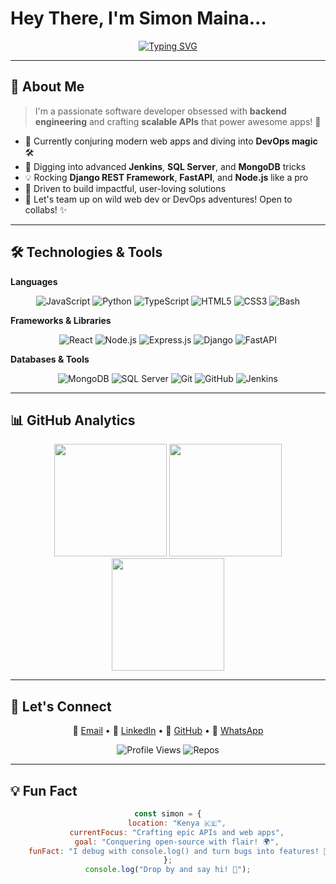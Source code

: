 # Hey There, I'm Simon Maina...

<div align="center">
  
  [![Typing SVG](https://readme-typing-svg.herokuapp.com?font=Fira+Code&pause=1000&color=FF6B6B&center=true&vCenter=true&width=435&lines=Software+Developer+from+Kenya;Backend+Wizard+🎩;API+Enthusiast;Always+Leveling+Up+💡)](https://git.io/typing-svg)
  
</div>

---

## 🚀 About Me

> I'm a passionate software developer obsessed with **backend engineering** and crafting **scalable APIs** that power awesome apps! 🌟

- 🔭 Currently conjuring modern web apps and diving into **DevOps magic** 🛠️
- 🌱 Digging into advanced **Jenkins**, **SQL Server**, and **MongoDB** tricks
- 💡 Rocking **Django REST Framework**, **FastAPI**, and **Node.js** like a pro
-  🎯 Driven to build impactful, user-loving solutions
- 🤝 Let's team up on wild web dev or DevOps adventures! Open to collabs! ✨

---

## 🛠️ Technologies & Tools

**Languages**  
<p align="center" style="margin: 5px 0;">  
  <img src="https://img.shields.io/badge/JavaScript-%23F7DF1E.svg?&style=flat-square&logo=javascript&logoColor=black" alt="JavaScript" />  
  <img src="https://img.shields.io/badge/Python-%233776AB.svg?&style=flat-square&logo=python&logoColor=white" alt="Python" />  
  <img src="https://img.shields.io/badge/TypeScript-%23007ACC.svg?&style=flat-square&logo=typescript&logoColor=white" alt="TypeScript" />  
  <img src="https://img.shields.io/badge/HTML5-%23E34F26.svg?&style=flat-square&logo=html5&logoColor=white" alt="HTML5" />  
  <img src="https://img.shields.io/badge/CSS3-%231572B6.svg?&style=flat-square&logo=css3&logoColor=white" alt="CSS3" />  
  <img src="https://img.shields.io/badge/Bash-%234EAA25.svg?&style=flat-square&logo=gnu-bash&logoColor=white" alt="Bash" />  
</p>

**Frameworks & Libraries**  
<p align="center" style="margin: 5px 0;">  
  <img src="https://img.shields.io/badge/React-%2361DAFB.svg?&style=flat-square&logo=react&logoColor=black" alt="React" />  
  <img src="https://img.shields.io/badge/Node.js-%23339933.svg?&style=flat-square&logo=nodedotjs&logoColor=white" alt="Node.js" />  
  <img src="https://img.shields.io/badge/Express.js-%23000000.svg?&style=flat-square&logo=express&logoColor=white" alt="Express.js" />  
  <img src="https://img.shields.io/badge/Django-%23092E20.svg?&style=flat-square&logo=django&logoColor=white" alt="Django" />  
  <img src="https://img.shields.io/badge/FastAPI-%23009688.svg?&style=flat-square&logo=fastapi&logoColor=white" alt="FastAPI" />  
</p>

**Databases & Tools**  
<p align="center" style="margin: 5px 0;">  
  <img src="https://img.shields.io/badge/MongoDB-%2347A248.svg?&style=flat-square&logo=mongodb&logoColor=white" alt="MongoDB" />  
  <img src="https://img.shields.io/badge/SQL%20Server-%23CC2927.svg?&style=flat-square&logo=microsoftsqlserver&logoColor=white" alt="SQL Server" />  
  <img src="https://img.shields.io/badge/Git-%23F05032.svg?&style=flat-square&logo=git&logoColor=white" alt="Git" />  
  <img src="https://img.shields.io/badge/GitHub-%23181717.svg?&style=flat-square&logo=github&logoColor=white" alt="GitHub" />  
  <img src="https://img.shields.io/badge/Jenkins-%23D24939.svg?&style=flat-square&logo=jenkins&logoColor=white" alt="Jenkins" />  
</p>

---

## 📊 GitHub Analytics

<div align="center">
  <img src="https://github-readme-stats.vercel.app/api?username=maina2&show_icons=true&theme=dracula&hide_border=true&bg_color=0D1117&title_color=FF6B6B&icon_color=F8D866&count_private=true&include_all_commits=true" height="180em" />
  <img src="https://github-readme-stats.vercel.app/api/top-langs/?username=maina2&layout=compact&theme=dracula&hide_border=true&bg_color=0D1117&title_color=FF6B6B&text_color=FFFFFF&langs_count=6" height="180em" />
</div>
<div align="center">
  <img src="https://github-readme-streak-stats.herokuapp.com/?user=maina2&theme=dracula&hide_border=true&background=0D1117" height="180em" />
</div>

---

## 🤝 Let's Connect 

<div align="center">

📧 [Email](mailto:chanzusimon6@gmail.com) • 💼 [LinkedIn](https://linkedin.com/in/YOUR_LINKEDIN) • 🐙 [GitHub](https://github.com/maina2) • 💬 [WhatsApp](https://wa.me/717417314)

![Profile Views](https://komarev.com/ghpvc/?username=maina2&color=blueviolet&style=flat-square) ![Repos](https://img.shields.io/badge/dynamic/json?color=00C851&label=Repos&query=%24.public_repos&url=https%3A%2F%2Fapi.github.com%2Fusers%2Fmaina2&style=flat-square)
</div>

---
## 💡 Fun Fact

<div align="center">

```javascript
const simon = {
    location: "Kenya 🇰🇪",
    currentFocus: "Crafting epic APIs and web apps",
    goal: "Conquering open-source with flair! 🌍",
    funFact: "I debug with console.log() and turn bugs into features! 🐛😂"
};
console.log("Drop by and say hi! 👋");
